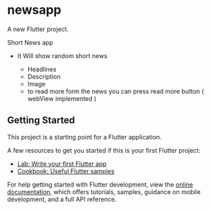 # newsapp

A new Flutter project.

Short News app 

- It Will show random short news

  - Headlines 
  - Description
  - Image
  - to read more form the news you can press read more button ( webView implemented )

## Getting Started

This project is a starting point for a Flutter application.

A few resources to get you started if this is your first Flutter project:

- [Lab: Write your first Flutter app](https://docs.flutter.dev/get-started/codelab)
- [Cookbook: Useful Flutter samples](https://docs.flutter.dev/cookbook)

For help getting started with Flutter development, view the
[online documentation](https://docs.flutter.dev/), which offers tutorials,
samples, guidance on mobile development, and a full API reference.

